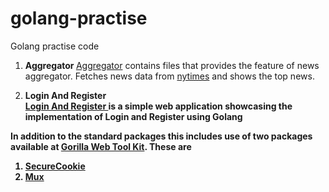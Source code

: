 # golang-practise
Golang practise code

1. <b> Aggregator </b> 
<a href="https://github.com/itsgauravsingh/golang-practise/tree/master/aggregator">Aggregator</a> contains files that provides the feature of news aggregator.
Fetches news data from <a href="https://www.nytimes.com/" target="_blank">nytimes</a> and shows the top news.

2. <b> Login And Register <b><br/>
  <a href="https://github.com/itsgauravsingh/golang-practise/tree/master/login-and-register" target="_blank"> Login And Register </a> is a simple web application showcasing the implementation of Login and Register using Golang
  
  In addition to the standard packages this includes use of two packages available at <a href="http://www.gorillatoolkit.org/">Gorilla Web Tool Kit</a>.
  These are 
1. <a href="http://www.gorillatoolkit.org/pkg/securecookie">SecureCookie</a>
2. <a href="http://www.gorillatoolkit.org/pkg/mux">Mux</a>

